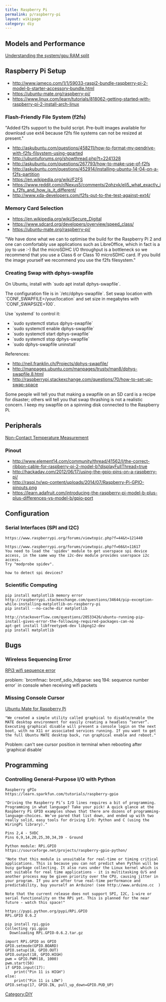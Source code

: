 ```yaml
---
title: Raspberry Pi
permalink: p/raspberry-pi
layout: wikipage
category: diy
---
```


Models and Performance
----------------------

[Understanding the system/gpu RAM split](https://raspberrypi.stackexchange.com/questions/56266/raspberry-pi-3-has-less-than-1gb-memory-available-at-os-level)

Raspberry Pi Setup
------------------

-   <http://www.jameco.com/1/1/59033-raspi2-bundle-raspberry-pi-2-model-b-starter-accessory-bundle.html>
-   <https://ubuntu-mate.org/raspberry-pi/>
-   <https://www.linux.com/learn/tutorials/818062-getting-started-with-raspberry-pi-2-install-arch-linux>

### Flash-Friendly File System (f2fs)

"Added f2fs support to the build script. Pre-built images available for download use ext4 because f2fs file systems can not be resized at present."

-   <http://askubuntu.com/questions/458211/how-to-format-my-pendrive-with-f2fs-filsystem-using-gparted>
-   <http://ubuntuforums.org/showthread.php?t=2241328>
-   <http://askubuntu.com/questions/267793/how-to-make-use-of-f2fs>
-   <http://askubuntu.com/questions/452914/installing-ubuntu-14-04-on-a-f2fs-partition>
-   <https://en.wikipedia.org/wiki/F2FS>
-   <https://www.reddit.com/r/Nexus5/comments/2qhzxk/eli5_what_exactly_is_f2fs_and_how_is_it_different/>
-   <http://www.xda-developers.com/f2fs-put-to-the-test-against-ext4/>

### Memory Card Selection

-   <https://en.wikipedia.org/wiki/Secure_Digital>
-   <https://www.sdcard.org/developers/overview/speed_class/>
-   <https://ubuntu-mate.org/raspberry-pi/>

"We have done what we can to optimise the build for the Raspberry Pi 2 and one can comfortably use applications such as LibreOffice, which in fact is a joy to use :-) But the microSDHC I/O throughput is a bottleneck so we recommend that you use a Class 6 or Class 10 microSDHC card. If you build the image yourself we recommend you use the f2fs filesystem."

### Creating Swap with dphys-swapfile

On Ubuntu, install with \`sudo apt install dphys-swapfile\`.

The configuration file is in \`/etc/dphys-swapfile\`. Set swap location with \`CONF_SWAPFILE=/your/location\` and set size in megabytes with \`CONF_SWAPSIZE=100\`.

Use \`systemd\` to control it:

-   \`sudo systemctl status dphys-swapfile\`
-   \`sudo systemctl enable dphys-swapfile\`
-   \`sudo systemctl start dphys-swapfile\`
-   \`sudo systemctl stop dphys-swapfile\`
-   \`sudo dphys-swapfile uninstall\`

References:

-   <http://neil.franklin.ch/Projects/dphys-swapfile/>
-   <http://manpages.ubuntu.com/manpages/trusty/man8/dphys-swapfile.8.html>
-   <http://raspberrypi.stackexchange.com/questions/70/how-to-set-up-swap-space>

Some people will tell you that making a swapfile on an SD card is a recipe for disaster; others will tell you that swap thrashing is not a realistic concern. I keep my swapfile on a spinning disk connected to the Raspberry Pi.

Peripherals
-----------

[Non-Contact Temperature Measurement](/Non-Contact_Temperature_Measurement "wikilink")

### Pinout

-   <http://www.element14.com/community/thread/41562/l/the-correct-ribbon-cable-for-raspberry-pi-2-model-b?displayFullThread=true>
-   <http://hackaday.com/2012/06/17/using-the-gpio-pins-on-a-raspberry-pi/>
-   <http://raspi.tv/wp-content/uploads/2014/07/Raspberry-Pi-GPIO-pinouts.png>
-   <https://learn.adafruit.com/introducing-the-raspberry-pi-model-b-plus-plus-differences-vs-model-b/gpio-port>

Configuration
-------------

### Serial Interfaces (SPI and I2C)

    https://www.raspberrypi.org/forums/viewtopic.php?f=44&t=121440

    https://www.raspberrypi.org/forums/viewtopic.php?f=66&t=11617
    You need to load the 'spidev' module to get userspace spi device access, in the same way the i2c-dev module provides userspace i2c access.
    Try "modprobe spidev".

    how to detect spi devices?

### Scientific Computing

    pip install matplotlib memory error
    http://raspberrypi.stackexchange.com/questions/34644/pip-exception-while-installing-matplotlib-on-raspberry-pi
    pip install --no-cache-dir matplotlib

    http://stackoverflow.com/questions/20533426/ubuntu-running-pip-install-gives-error-the-following-required-packages-can-no
    apt-get install libfreetype6-dev libpng12-dev
    pip install matplotlib

Bugs
----

### Wireless Sequencing Error

[RPi3 wifi sequence error](https://www.raspberrypi.org/forums/viewtopic.php?t=141684&p=937731)

problem: \`brcmfmac: brcmf_sdio_hdparse: seq 194: sequence number error\` in console when receiving wifi packets

### Missing Console Cursor

[Ubuntu Mate for Raspberry Pi](https://ubuntu-mate.org/raspberry-pi/)

    "We created a simple utility called graphical to disable/enable the MATE desktop environment for easily creating a headless “server”. Executing graphical disable will present a console login on the next boot, with no X11 or associated services running. If you want to get the full Ubuntu MATE desktop back, run graphical enable and reboot."

Problem: can't see cursor position in terminal when rebooting after \`graphical disable\`

Programming
-----------

### Controlling General-Purpose I/O with Python

    Raspberry gPIo
    https://learn.sparkfun.com/tutorials/raspberry-gpio

    "Driving the Raspberry Pi’s I/O lines requires a bit of programming. Programming in what language? Take your pick! A quick glance at the Raspberry Pi GPIO examples shows that there are dozens of programming-language-choices. We’ve pared that list down, and ended up with two really solid, easy tools for driving I/O: Python and C (using the WiringPi library)."

    Pins 2,4 - 5VDC
    Pins 6,9,14,20,25,30,34,39 - Ground

    Python module: RPi.GPIO
    https://sourceforge.net/projects/raspberry-gpio-python/

    "Note that this module is unsuitable for real-time or timing critical applications. This is because you can not predict when Python will be busy garbage collecting. It also runs under the Linux kernel which is not suitable for real time applications - it is multitasking O/S and another process may be given priority over the CPU, causing jitter in your program. If you are after true real-time performance and predictability, buy yourself an Arduino! (see http://www.arduino.cc  )

    Note that the current release does not support SPI, I2C, 1-wire or serial functionality on the RPi yet. This is planned for the near future - watch this space!"

    https://pypi.python.org/pypi/RPi.GPIO
    RPi.GPIO 0.6.2

    pip install rpi.gpio
    Collecting rpi.gpio
      Downloading RPi.GPIO-0.6.2.tar.gz

    import RPi.GPIO as GPIO
    GPIO.setmode(GPIO.BOARD)
    GPIO.setup(18, GPIO.OUT)
    GPIO.output(18, GPIO.HIGH)
    pwm = GPIO.PWM(18, 1000)
    pwm.start(50)
    if GPIO.input(17):
        print("Pin 11 is HIGH")
    else:
        print("Pin 11 is LOW")
    GPIO.setup(17, GPIO.IN, pull_up_down=GPIO.PUD_UP)

[Category:DIY](/Category:DIY "wikilink")
